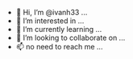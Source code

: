 - 👋 Hi, I’m @ivanh33 ...
- 👀 I’m interested in ...
- 🌱 I’m currently learning ...
- 💞️ I’m looking to collaborate on ...
- 📫 no need to reach me ...
<!---
ivanh33/ivanh33 is a ✨ special ✨ repository because its `README.md` (this file) appears on your GitHub profile.
You can click the Preview link to take a look at your changes.
--->
